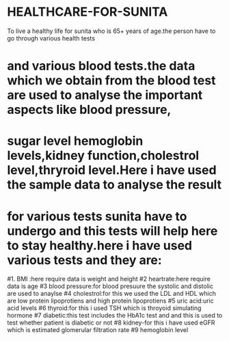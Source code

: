 # HEALTHCARE-FOR-SUNITA
To live a healthy life for sunita who is 65+ years of age.the person have to go through various health tests
# and various blood tests.the data which we obtain from the blood test are used to analyse the important aspects like blood pressure,
# sugar level hemoglobin levels,kidney function,cholestrol level,thryroid level.Here i have used the sample data to analyse the result
# for various tests sunita have to undergo and this tests will help here to stay healthy.here i have used various tests and they are:

#1. BMI :here require data is weight and height
#2 heartrate:here require data is age
#3 blood pressure:for blood presuure the systolic and distolic are used to anaylse
#4 cholestrol:for this we used the LDL and  HDL which are low protein lipoprotiens and high protein lipoprotiens
#5 uric acid:uric acid levels
#6 thyroid:for this i used TSH which is throyoid simulating hormone
#7 diabetic:this  test  includes the HbA1c test and and this is used to test whether patient is diabetic or not
#8 kidney-for this i have used eGFR which is estimated glomerular filtration rate
#9 hemoglobin level  
